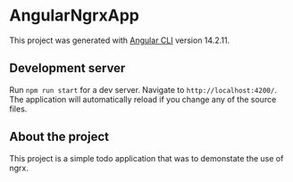 # AngularNgrxApp

This project was generated with [Angular CLI](https://github.com/angular/angular-cli) version 14.2.11.

## Development server

Run `npm run start` for a dev server. Navigate to `http://localhost:4200/`. The application will automatically reload if you change any of the source files.

## About the project

This project is a simple todo application that was to demonstate the use of ngrx.
